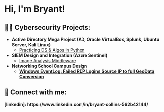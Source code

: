 <h1>Hi, I'm Bryant!

<h2>👨‍💻 Cybersecurity Projects:</h2>

- <b>Active Directory Mega Project (AD, Oracle VirtualBox, Splunk, Ubuntu Server, Kali Linux)</b>
  - [Practicing DS & Algos in Python](https://github.com/joshmadakor1/Algorithms-Practice)
- <b>SIEM Design and Integration (Azure Sentinel)</b>
  - [Image Analysis Middleware](https://github.com/joshmadakor1/4chan-Image-Analysis-Middleware-C964) <b>
- <b>Networking School Campus Design</b>
  - [Windows EventLog: Failed RDP Logins Source IP to full GeoData Conversion](https://github.com/joshmadakor1/Sentinel-Lab)
    


<h2> 🤳 Connect with me:</h2>
[linkedin]: https://www.linkedin.com/in/bryant-collins-562b42144/

<!--


Here are some ideas:

- 🔭 I’m currently working on ...
- 🌱 I’m currently learning ...
- 👯 I’m looking to collaborate on ...
- 🤔 I’m looking for help with ...
- 💬 Ask me about ...
- 📫 How to reach me: ...
- 😄 Pronouns: ...
- ⚡ Fun fact: ...
-->
